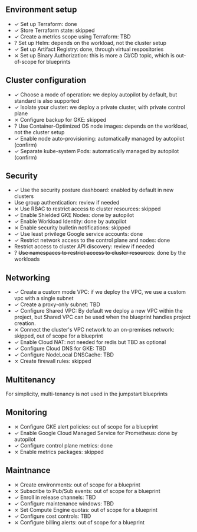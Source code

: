 ## Environment setup
- ✓ Set up Terraform: done
- ✓ Store Terraform state: skipped
- ✓ Create a metrics scope using Terraform: TBD
- ? Set up Helm: depends on the workload, not the cluster setup
- ✓ Set up Artifact Registry: done, through virtual respositories
- ⨯ Set up Binary Authorization: this is more a CI/CD topic, which is out-of-scope for blueprints

## Cluster configuration
- ✓ Choose a mode of operation: we deploy autopilot by default, but standard is also supported
- ✓ Isolate your cluster: we deploy a private cluster, with private control plane
- ⨯ Configure backup for GKE: skipped
- ? Use Container-Optimized OS node images: depends on the workload, not the cluster setup
- ✓ Enable node auto-provisioning: automatically managed by autopilot (confirm)
- ✓ Separate kube-system Pods: automatically managed by autopilot (confirm)


## Security
- ✓ Use the security posture dashboard: enabled by default in new clusters
-   Use group authentication: review if needed
- ⨯ Use RBAC to restrict access to cluster resources: skipped
- ✓ Enable Shielded GKE Nodes: done by autopilot
- ✓ Enable Workload Identity: done by autopilot
- ⨯ Enable security bulletin notifications: skipped
- ✓ Use least privilege Google service accounts: done
- ✓ Restrict network access to the control plane and nodes: done
-   Restrict access to cluster API discovery: review if needed
- ? ~~Use namespaces to restrict access to cluster resources~~: done by the workloads

## Networking
- ✓ Create a custom mode VPC: if we deploy the VPC, we use a custom vpc with a single subnet
- ✓ Create a proxy-only subnet: TBD
- ✓ Configure Shared VPC: By default we deploy a new VPC within the project, but Shared VPC can be used when the blueprint handles project creation.
- ⨯ Connect the cluster's VPC network to an on-premises network: skipped, out of scope for a blueprint
- ✓ Enable Cloud NAT: not needed for redis but TBD as optional
- ✓ Configure Cloud DNS for GKE: TBD
- ✓ Configure NodeLocal DNSCache: TBD
- ⨯ Create firewall rules: skipped

## Multitenancy
For simplicity, multi-tenancy is not used in the jumpstart blueprints

## Monitoring
- ⨯ Configure GKE alert policies: out of scope for a blueprint
- ✓ Enable Google Cloud Managed Service for Prometheus: done by autopilot
- ✓ Configure control plane metrics: done
- ⨯ Enable metrics packages: skipped


## Maintnance
- ⨯ Create environments: out of scope for a blueprint
- ⨯ Subscribe to Pub/Sub events: out of scope for a blueprint
- ✓ Enroll in release channels: TBD
- ✓ Configure maintenance windows: TBD
- ⨯ Set Compute Engine quotas: out of scope for a blueprint
- ✓ Configure cost controls: TBD
- ⨯ Configure billing alerts: out of scope for a blueprint
